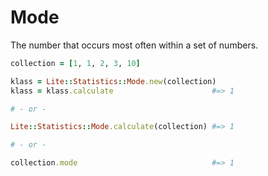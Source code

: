 # Mode

The number that occurs most often within a set of numbers.

```ruby
collection = [1, 1, 2, 3, 10]

klass = Lite::Statistics::Mode.new(collection)
klass = klass.calculate                      #=> 1

# - or -

Lite::Statistics::Mode.calculate(collection) #=> 1

# - or -

collection.mode                              #=> 1
```
